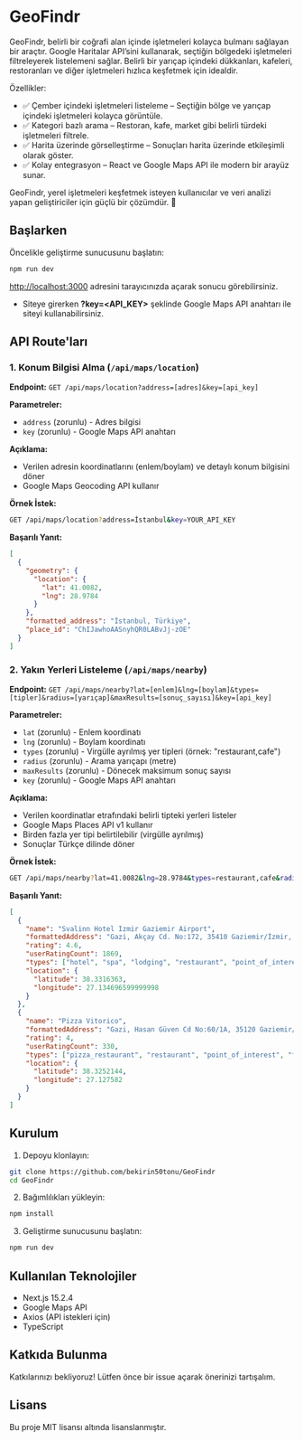 # GeoFindr

GeoFindr, belirli bir coğrafi alan içinde işletmeleri kolayca bulmanı sağlayan bir araçtır. Google Haritalar API’sini kullanarak, seçtiğin bölgedeki işletmeleri filtreleyerek listelemeni sağlar. Belirli bir yarıçap içindeki dükkanları, kafeleri, restoranları ve diğer işletmeleri hızlıca keşfetmek için idealdir.

Özellikler:

- ✅ Çember içindeki işletmeleri listeleme – Seçtiğin bölge ve yarıçap içindeki işletmeleri kolayca görüntüle.
- ✅ Kategori bazlı arama – Restoran, kafe, market gibi belirli türdeki işletmeleri filtrele.
- ✅ Harita üzerinde görselleştirme – Sonuçları harita üzerinde etkileşimli olarak göster.
- ✅ Kolay entegrasyon – React ve Google Maps API ile modern bir arayüz sunar.

GeoFindr, yerel işletmeleri keşfetmek isteyen kullanıcılar ve veri analizi yapan geliştiriciler için güçlü bir çözümdür. 🚀

## Başlarken

Öncelikle geliştirme sunucusunu başlatın:

```bash
npm run dev
```

[http://localhost:3000](http://localhost:3000) adresini tarayıcınızda açarak sonucu görebilirsiniz.

- Siteye girerken **?key=<API_KEY>** şeklinde Google Maps API anahtarı ile siteyi kullanabilirsiniz.

## API Route'ları

### 1. Konum Bilgisi Alma (`/api/maps/location`)

**Endpoint:** `GET /api/maps/location?address=[adres]&key=[api_key]`

**Parametreler:**

- `address` (zorunlu) - Adres bilgisi
- `key` (zorunlu) - Google Maps API anahtarı

**Açıklama:**

- Verilen adresin koordinatlarını (enlem/boylam) ve detaylı konum bilgisini döner
- Google Maps Geocoding API kullanır

**Örnek İstek:**

```bash
GET /api/maps/location?address=İstanbul&key=YOUR_API_KEY
```

**Başarılı Yanıt:**

```json
[
  {
    "geometry": {
      "location": {
        "lat": 41.0082,
        "lng": 28.9784
      }
    },
    "formatted_address": "İstanbul, Türkiye",
    "place_id": "ChIJawhoAASnyhQR0LABvJj-zOE"
  }
]
```

### 2. Yakın Yerleri Listeleme (`/api/maps/nearby`)

**Endpoint:** `GET /api/maps/nearby?lat=[enlem]&lng=[boylam]&types=[tipler]&radius=[yarıçap]&maxResults=[sonuç_sayısı]&key=[api_key]`

**Parametreler:**

- `lat` (zorunlu) - Enlem koordinatı
- `lng` (zorunlu) - Boylam koordinatı
- `types` (zorunlu) - Virgülle ayrılmış yer tipleri (örnek: "restaurant,cafe")
- `radius` (zorunlu) - Arama yarıçapı (metre)
- `maxResults` (zorunlu) - Dönecek maksimum sonuç sayısı
- `key` (zorunlu) - Google Maps API anahtarı

**Açıklama:**

- Verilen koordinatlar etrafındaki belirli tipteki yerleri listeler
- Google Maps Places API v1 kullanır
- Birden fazla yer tipi belirtilebilir (virgülle ayrılmış)
- Sonuçlar Türkçe dilinde döner

**Örnek İstek:**

```bash
GET /api/maps/nearby?lat=41.0082&lng=28.9784&types=restaurant,cafe&radius=1000&maxResults=5&key=YOUR_API_KEY
```

**Başarılı Yanıt:**

```json
[
  {
    "name": "Svalinn Hotel Izmir Gaziemir Airport",
    "formattedAddress": "Gazi, Akçay Cd. No:172, 35410 Gaziemir/İzmir, Türkiye",
    "rating": 4.6,
    "userRatingCount": 1869,
    "types": ["hotel", "spa", "lodging", "restaurant", "point_of_interest", "food", "establishment"],
    "location": {
      "latitude": 38.3316363,
      "longitude": 27.134696599999998
    }
  },
  {
    "name": "Pizza Vitorico",
    "formattedAddress": "Gazi, Hasan Güven Cd No:60/1A, 35120 Gaziemir/İzmir, Türkiye",
    "rating": 4,
    "userRatingCount": 330,
    "types": ["pizza_restaurant", "restaurant", "point_of_interest", "food", "establishment"],
    "location": {
      "latitude": 38.3252144,
      "longitude": 27.127582
    }
  }
]
```

## Kurulum

1. Depoyu klonlayın:

```bash
git clone https://github.com/bekirin50tonu/GeoFindr
cd GeoFindr
```

2. Bağımlılıkları yükleyin:

```bash
npm install
```

3. Geliştirme sunucusunu başlatın:

```bash
npm run dev
```

## Kullanılan Teknolojiler

- Next.js 15.2.4
- Google Maps API
- Axios (API istekleri için)
- TypeScript

## Katkıda Bulunma

Katkılarınızı bekliyoruz! Lütfen önce bir issue açarak önerinizi tartışalım.

## Lisans

Bu proje MIT lisansı altında lisanslanmıştır.
